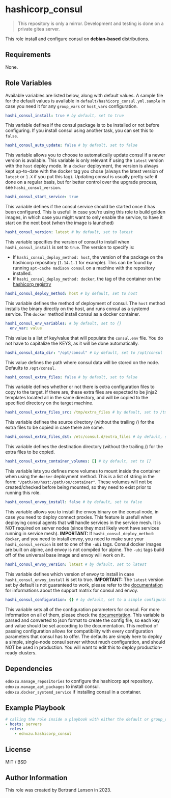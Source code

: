 hashicorp_consul
=========
> This repository is only a mirror. Development and testing is done on a private gitea server.

This role install and configure consul on **debian-based** distributions.

Requirements
------------

None.

Role Variables
--------------
Available variables are listed below, along with default values. A sample file for the default values is available in `default/hashicorp_consul.yml.sample` in case you need it for any `group_vars` or `host_vars` configuration.

```yaml
hashi_consul_install: true # by default, set to true
```
This variable defines if the consul package is to be installed or not before configuring. If you install consul using another task, you can set this to `false`.

```yaml
hashi_consul_auto_update: false # by default, set to false
```
This variable allows you to choose to automatically update consul if a newer version is available.
This variable is only relevant if using the `latest` version with the `host` deploy mode. In a `docker` deployment, the version is always kept up-to-date with the docker tag you chose (always the latest version of `latest` or `1.X` if you put this tag).
Updating consul is usually pretty safe if done on a regular basis, but for better control over the upgrade process, see `hashi_consul_version`.

```yaml
hashi_consul_start_service: true
```
This variable defines if the consul service should be started once it has been configured. This is usefull in case you're using this role to build golden images, in which case you might want to only enable the service, to have it start on the next boot (when the image is launched)

```yaml
hashi_consul_version: latest # by default, set to latest
```
This variable specifies the version of consul to install when `hashi_consul_install` is set to `true`. The version to specify is:
 - If `hashi_consul_deploy_method: host`, the version of the package on the hashicorp repository (`1.14.1-1` for example). This can be found by running `apt-cache madison consul` on a machine with the repository installed.
 - If `hashi_consul_deploy_method: docker`, the tag of the container on the [hashicorp registry](https://hub.docker.com/r/hashicorp/consul)

```yaml
hashi_consul_deploy_method: host # by default, set to host
```
This variable defines the method of deployment of consul. The `host` method installs the binary directly on the host, and runs consul as a systemd service. The `docker` method install consul as a docker container.

```yaml
hashi_consul_env_variables: # by default, set to {}
  env_var: value
```
This value is a list of key/value that will populate the `consul.env` file. You do not have to capitalize the KEYS, as it will be done automatically.

```yaml
hashi_consul_data_dir: "/opt/consul" # by default, set to /opt/consul
```
This value defines the path where consul data will be stored on the node. Defaults to `/opt/consul`.

```yaml
hashi_consul_extra_files: false # by default, set to false
```
This variable defines whether or not there is extra configuration files to copy to the target. If there are, these extra files are expected to be jinja2 templates located all in the same directory, and will be copied to the specified directory on the target machine.

```yaml
hashi_consul_extra_files_src: /tmp/extra_files # by default, set to /tmp/extra_files
```
This variable defines the source directory (without the trailing /) for the extra files to be copied in case there are some.

```yaml
hashi_consul_extra_files_dst: /etc/consul.d/extra_files # by default, set to /etc/consul.d/extra_files
```
This variable defines the destination directory (without the trailing /) for the extra files to be copied.

```yaml
hashi_consul_extra_container_volumes: [] # by default, set to []
```
This variable lets you defines more volumes to mount inside the container when using the `docker` deployment method. This is a list of string in the form: `"/path/on/host:/path/on/container"`. These volumes will not be created/checked before being mounted, so they need to exist prior to running this role.

```yaml
hashi_consul_envoy_install: false # by default, set to false
```
This variable allows you to install the envoy binary on the consul node, in case you need to deploy connect proxies. This feature is usefull when deploying consul agents that will handle services in the service mesh. It is NOT required on server nodes (since they most likely wont have services running in service mesh).
**IMPORTANT:** If `hashi_consul_deploy_method: docker`, and you need to install envoy, you need to make sure your `hashi_consul_version` is set to one of the `-ubi` tags. Consul docker images are built on alpine, and envoy is not compiled for alpine. The `-ubi` tags build off of the universal base image and envoy will work on it.

```yaml
hashi_consul_envoy_version: latest # by default, set to latest
```
This variable defines which version of envoy to install in case `hashi_consul_envoy_install` is set to true. **IMPORTANT:** The `latest` version set by default is not guaranteed to work, please refer to the [documentation](https://developer.hashicorp.com/consul/docs/connect/proxies/envoy#supported-versions) for informations about the support matrix for consul and envoy.

```yaml
hashi_consul_configuration: {} # by default, set to a simple configuration
```
This variable sets all of the configuration parameters for consul. For more information on all of them, please check the [documentation](https://developer.hashicorp.com/consul/docs/agent/config/config-files). This variable is parsed and converted to json format to create the config file, so each key and value should be set according to the documentation. This method of passing configuration allows for compatibility with every configuration parameters that consul has to offer. The defaults are simply here to deploy a simple, single-node consul server without much configuration, and should NOT be used in production. You will want to edit this to deploy production-ready clusters.

Dependencies
------------

`ednxzu.manage_repositories` to configure the hashicorp apt repository.
`ednxzu.manage_apt_packages` to install consul.
`ednxzu.docker_systemd_service` if installing consul in a container.

Example Playbook
----------------

```yaml
# calling the role inside a playbook with either the default or group_vars/host_vars
- hosts: servers
  roles:
    - ednxzu.hashicorp_consul
```

License
-------

MIT / BSD

Author Information
------------------

This role was created by Bertrand Lanson in 2023.
